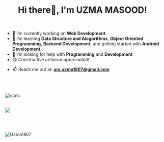 <h1 align="center"> Hi there👋, I'm UZMA MASOOD!</h1>

<!--
**Uzma1807/Uzma1807** is a ✨ _special_ ✨ repository because its `README.md` (this file) appears on your GitHub profile.

Here are some ideas to get you started:
-->

</br>


- 🔭 I’m currently working on **Web Development**.
- 🌱 I’m learning **Data Structure and Alogorithms**, **Object Oriented Programming**, **Backend Development**, and getting started with **Android Development**.
- 🤔 I’m looking for help with **Programming** and **Development**.
- 😄 _Constructive criticism appreciated!_
<!--
- 👯 I’m looking to collaborate on ...

- 💬 Ask me about ...
- 📫 How to reach me: ...
- 😄 Pronouns: ...
- ⚡ Fun fact: Loving Louis Tomlinson 
-->
- 📫 Reach me out at: **um.uzma1807@gmail.com**

</br>
</br>


![stats](https://github-readme-stats.vercel.app/api?username=Uzma1807&theme=radical&hide=issues&count_private=true&show_icons=true)

</br>

<div>
    <a href="https://github.com/anuraghazra/github-readme-stats">
      <img src="https://github-readme-stats.vercel.app/api/top-langs/?username=Uzma1807&text_color=ffffff&icon_color=61dafb&bg_color=20232a&langs_count=8&layout=compact&border_color=61dafb&hide_border=true"
      />
    </a>
  </div>

</br></br>

<p align="left"> <img src="https://komarev.com/ghpvc/?username=Uzma1807&label=Profile%20views&color=0e75b6&style=flat" alt="Uzma1807" /> </p>



